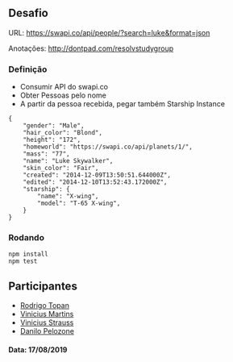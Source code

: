 ## Desafio

URL: https://swapi.co/api/people/?search=luke&format=json

Anotações: http://dontpad.com/resolvstudygroup

### Definição 

- Consumir API do swapi.co
- Obter Pessoas pelo nome
- A partir da pessoa recebida, pegar também Starship Instance
```
{
    "gender": "Male",
    "hair_color": "Blond",
    "height": "172",
    "homeworld": "https://swapi.co/api/planets/1/",
    "mass": "77",
    "name": "Luke Skywalker",
    "skin_color": "Fair",
    "created": "2014-12-09T13:50:51.644000Z",
    "edited": "2014-12-10T13:52:43.172000Z",
    "starship": {
        "name": "X-wing", 
        "model": "T-65 X-wing", 
    }
}
```

### Rodando

```
npm install
npm test
```

## Participantes
 - [Rodrigo Topan](@rodrigotopan)
 - [Vinicius Martins](@viniciusmartinss)
 - [Vinicius Strauss](@vinistrauss)
 - [Danilo Pelozone](@daniloplima)

 #### Data: 17/08/2019
